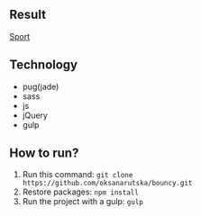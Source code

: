 
## Result
[Sport](https://oksanarutska.github.io/Sport/public/)
## Technology
- pug(jade)
- sass
- js
- jQuery
- gulp

## How to run?
1. Run this command: ```git clone https://github.com/oksanarutska/bouncy.git```
2. Restore packages: ```npm install```
3. Run the project with a gulp: ```gulp```




